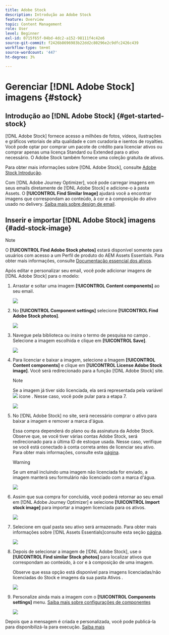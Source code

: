 ```yaml
---
title: Adobe Stock
description: Introdução ao Adobe Stock
feature: Overview
topic: Content Management
role: User
level: Beginner
exl-id: 0715f65f-04bd-4dc2-a152-98111f4c42e6
source-git-commit: f2426b8696983b22dd2c80296e2c9dfc2426c439
workflow-type: tm+mt
source-wordcount: '447'
ht-degree: 3%

---
```


# Gerenciar [!DNL Adobe Stock] imagens {#stock}

## Introdução ao [!DNL Adobe Stock] {#get-started-stock}

[!DNL Adobe Stock] fornece acesso a milhões de fotos, vídeos, ilustrações e gráficos vetoriais de alta qualidade e com curadoria e isentos de royalties. Você pode optar por comprar um pacote de crédito para licenciar ativos ou comprar apenas uma licença Standard ou Extended para o ativo necessário. O Adobe Stock também fornece uma coleção gratuita de ativos.

Para obter mais informações sobre [!DNL Adobe Stock], consulte [Adobe Stock Introdução](https://helpx.adobe.com/stock/get-started.html).

Com [!DNL Adobe Journey Optimizer], você pode carregar imagens em seus emails diretamente de [!DNL Adobe Stock] e adicione-o à pasta Assets. O **[!UICONTROL Find Similar Image]** ajudará você a encontrar imagens que correspondam ao conteúdo, à cor e à composição do ativo usado no delivery.
[Saiba mais sobre design de email](design-emails.md).

## Inserir e importar [!DNL Adobe Stock] imagens {#add-stock-image}

>[!NOTE]
>
> O **[!UICONTROL Find Adobe Stock photos]** estará disponível somente para usuários com acesso a um Perfil de produto do AEM Assets Essentials. Para obter mais informações, consulte [Documentação essencial dos ativos](https://experienceleague.adobe.com/docs/experience-manager-assets-essentials/help/get-started-admins/deploy-administer.html#add-users-to-essentials).

Após editar e personalizar seu email, você pode adicionar imagens de [!DNL Adobe Stock] para o modelo:

1. Arrastar e soltar uma imagem **[!UICONTROL Content components]** ao seu email.

   ![](assets/stock_1.png)

1. No **[!UICONTROL Component settings]** selecione **[!UICONTROL Find Adobe Stock photos]**.

   ![](assets/stock_2.png)

1. Navegue pela biblioteca ou insira o termo de pesquisa no campo . Selecione a imagem escolhida e clique em **[!UICONTROL Save]**.

   ![](assets/stock_3.png)

1. Para licenciar e baixar a imagem, selecione a Imagem **[!UICONTROL Content components]** e clique em **[!UICONTROL License Adobe Stock image]**. Você será redirecionado para a função [!DNL Adobe Stock] site.

   >[!NOTE]
   > Se a imagem já tiver sido licenciada, ela será representada pela variável ![](assets/stock_10.png) ícone . Nesse caso, você pode pular para a etapa 7.

   ![](assets/stock_4.png)

1. No [!DNL Adobe Stock] no site, será necessário comprar o ativo para baixar a imagem e remover a marca d&#39;água.

   Essa compra dependerá do plano ou da assinatura da Adobe Stock. Observe que, se você tiver várias contas Adobe Stock, será redirecionado para a última ID de estoque usada. Nesse caso, verifique se você está conectado à conta correta antes de licenciar seu ativo.
Para obter mais informações, consulte esta [página](https://stock.adobe.com/plans).

   >[!WARNING]
   > Se um email incluindo uma imagem não licenciada for enviado, a imagem manterá seu formulário não licenciado com a marca d&#39;água.

   ![](assets/stock_5.png)

1. Assim que sua compra for concluída, você poderá retornar ao seu email em [!DNL Adobe Journey Optimizer] e selecione **[!UICONTROL Import stock image]** para importar a imagem licenciada para os ativos.

   ![](assets/stock_6.png)

1. Selecione em qual pasta seu ativo será armazenado. Para obter mais informações sobre [!DNL Assets Essentials]consulte esta seção [página](assets-essentials.md#get-started-assets-essentials).

   ![](assets/stock_7.png)

1. Depois de selecionar a imagem de [!DNL Adobe Stock], use o **[!UICONTROL Find similar Stock photos]** para localizar ativos que correspondam ao conteúdo, à cor e à composição de uma imagem.

   Observe que essa opção está disponível para imagens licenciadas/não licenciadas do Stock e imagens da sua pasta Ativos .

   ![](assets/stock_8.png)

1. Personalize ainda mais a imagem com o **[!UICONTROL Components settings]** menu. [Saiba mais sobre configurações de componentes](content-components.md)

   ![](assets/stock_11.png)

Depois que a mensagem é criada e personalizada, você pode publicá-la para disponibilizá-la para execução. [Saiba mais](../messages/publish-manage-message.md)
